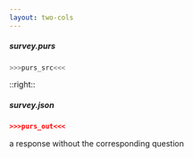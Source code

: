 ```yaml
---
layout: two-cols
---
```


##### *survey.purs*

```purescript
>>>purs_src<<<
```

::right::

##### *survey.json*

```json
>>>purs_out<<<
```

<mdi-close-box class="text-red-500" /> a response without the corresponding question


